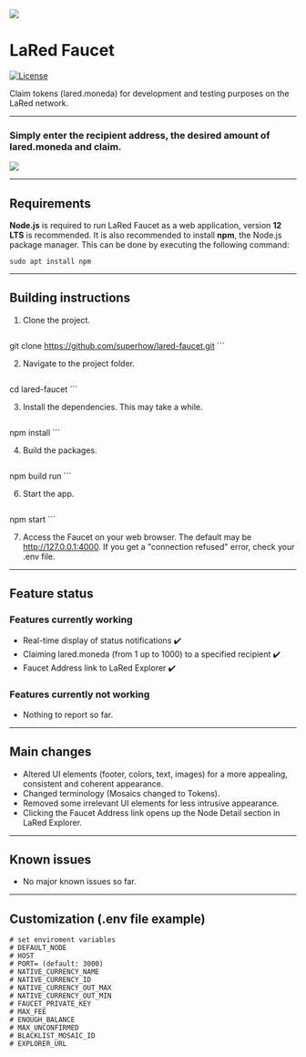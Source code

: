![](https://i.imgur.com/r8mM1TN.gif)

# LaRed Faucet

[![License](https://img.shields.io/badge/License-Apache%202.0-blue.svg)](https://opensource.org/licenses/Apache-2.0)


Claim tokens (lared.moneda) for development and testing purposes on the LaRed network.
***
### Simply enter the recipient address, the desired amount of lared.moneda and claim.
![](https://i.imgur.com/CcODTOc.gif)

***
## Requirements

**Node.js** is required to run LaRed Faucet as a web application, version **12 LTS** is recommended.
It is also recommended to install **npm**, the Node.js package manager. This can be done by executing the following command:

   ```
sudo apt install npm
   ```
***
## Building instructions

1. Clone the project.


    ```
git clone https://github.com/superhow/lared-faucet.git
    ```

2. Navigate to the project folder.

    ```
cd lared-faucet
    ```
	
3. Install the dependencies. This may take a while.

    ```
npm install 
    ```

4. Build the packages.

    ```
npm build run
    ```
    
6. Start the app.

    ```
npm start
    ```
    
7. Access the Faucet on your web browser. The default may be http://127.0.0.1:4000. If you get a "connection refused" error, check your .env file.
***
## Feature status
### Features currently working
* Real-time display of status notifications ✔️
* Claiming lared.moneda (from 1 up to 1000) to a specified recipient ✔️
* Faucet Address link to LaRed Explorer ✔️

### Features currently not working
* Nothing to report so far.
***
## Main changes
* Altered UI elements (footer, colors, text, images) for a more appealing, consistent and coherent appearance.
* Changed terminology (Mosaics changed to Tokens).
* Removed some irrelevant UI elements for less intrusive appearance.
* Clicking the Faucet Address link opens up the Node Detail section in LaRed Explorer.

***
## Known issues
* No major known issues so far.
***
## Customization (.env file example)

```shell
# set enviroment variables
# DEFAULT_NODE
# HOST
# PORT= (default: 3000)
# NATIVE_CURRENCY_NAME
# NATIVE_CURRENCY_ID
# NATIVE_CURRENCY_OUT_MAX
# NATIVE_CURRENCY_OUT_MIN
# FAUCET_PRIVATE_KEY
# MAX_FEE
# ENOUGH_BALANCE
# MAX_UNCONFIRMED
# BLACKLIST_MOSAIC_ID
# EXPLORER_URL
```
